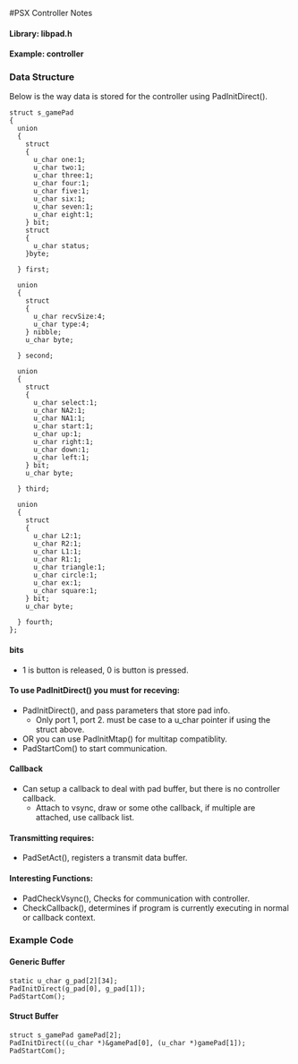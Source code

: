 #PSX Controller Notes

#### Library: libpad.h
#### Example: controller

### Data Structure
Below is the way data is stored for the controller using PadInitDirect().

```
struct s_gamePad
{
  union
  {
    struct
    {
      u_char one:1;
      u_char two:1;
      u_char three:1;
      u_char four:1;
      u_char five:1;
      u_char six:1;
      u_char seven:1;
      u_char eight:1;
    } bit;
    struct
    {
      u_char status;
    }byte;
 
  } first;
  
  union
  {
    struct
    {
      u_char recvSize:4;
      u_char type:4;
    } nibble;
    u_char byte;
    
  } second;
  
  union
  {
    struct
    {
      u_char select:1;
      u_char NA2:1;
      u_char NA1:1;
      u_char start:1;
      u_char up:1;
      u_char right:1;
      u_char down:1;
      u_char left:1;
    } bit;
    u_char byte;
	  
  } third;
  
  union
  {
    struct
    {
      u_char L2:1;
      u_char R2:1;
      u_char L1:1;
      u_char R1:1;
      u_char triangle:1;
      u_char circle:1;
      u_char ex:1;
      u_char square:1;
    } bit;
    u_char byte;
	  
  } fourth;
};
```

#### bits

* 1 is button is released, 0 is button is pressed.

#### To use PadInitDirect() you must for receving:

* PadInitDirect(), and pass parameters that store pad info.
  * Only port 1, port 2. must be case to a u_char pointer if using the struct above.
* OR you can use PadInitMtap() for multitap compatiblity.
* PadStartCom() to start communication.

#### Callback

* Can setup a callback to deal with pad buffer, but there is no controller callback.
  * Attach to vsync, draw or some othe callback, if multiple are attached, use callback list.

#### Transmitting requires:

* PadSetAct(), registers a transmit data buffer.

#### Interesting Functions:

* PadCheckVsync(), Checks for communication with controller.
* CheckCallback(), determines if program is currently executing in normal or callback context.

### Example Code

#### Generic Buffer
```
static u_char g_pad[2][34];
PadInitDirect(g_pad[0], g_pad[1]);
PadStartCom();
```
#### Struct Buffer
```
struct s_gamePad gamePad[2];
PadInitDirect((u_char *)&gamePad[0], (u_char *)gamePad[1]);
PadStartCom();
```


